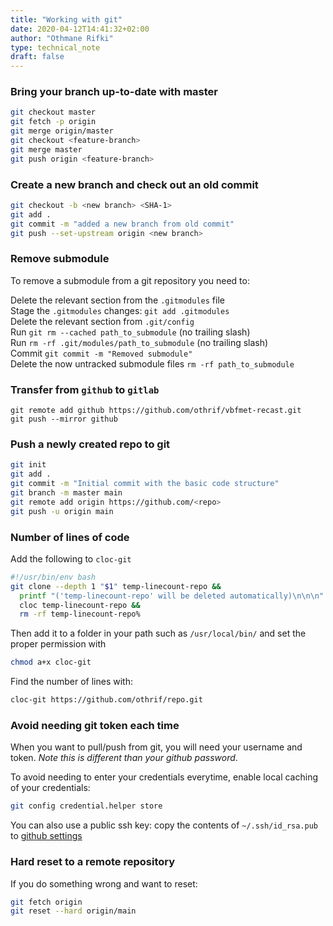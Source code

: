 ```yaml
---
title: "Working with git"
date: 2020-04-12T14:41:32+02:00
author: "Othmane Rifki"
type: technical_note
draft: false
---
```

### Bring your branch up-to-date with master
``` bash
git checkout master
git fetch -p origin
git merge origin/master
git checkout <feature-branch>
git merge master
git push origin <feature-branch>
```

### Create a new branch and check out an old  commit
``` bash
git checkout -b <new branch> <SHA-1>
git add .
git commit -m "added a new branch from old commit"
git push --set-upstream origin <new branch>
```

### Remove submodule
To remove a submodule from a git repository you need to:

Delete the relevant section from the `.gitmodules` file  
Stage the `.gitmodules` changes: `git add .gitmodules`   
Delete the relevant section from `.git/config`   
Run `git rm --cached path_to_submodule` (no trailing slash)    
Run `rm -rf .git/modules/path_to_submodule` (no trailing slash)   
Commit `git commit -m "Removed submodule"`    
Delete the now untracked submodule files `rm -rf path_to_submodule`   

### Transfer from `github` to `gitlab`
```
git remote add github https://github.com/othrif/vbfmet-recast.git
git push --mirror github
```


### Push a newly created repo to git
``` bash 
git init
git add .
git commit -m "Initial commit with the basic code structure"
git branch -m master main
git remote add origin https://github.com/<repo>
git push -u origin main
```

### Number of lines of code

Add the following to `cloc-git`
``` bash 
#!/usr/bin/env bash
git clone --depth 1 "$1" temp-linecount-repo &&
  printf "('temp-linecount-repo' will be deleted automatically)\n\n\n" &&
  cloc temp-linecount-repo &&
  rm -rf temp-linecount-repo%
```
Then add it to a folder in your path such as `/usr/local/bin/` and set the proper permission with
``` bash 
chmod a+x cloc-git
```

Find the number of lines with:
``` bash 
cloc-git https://github.com/othrif/repo.git
```


### Avoid needing git token each time

When you want to pull/push from git, you will need your username and token. *Note this is different than your github password*.

To avoid needing to enter your credentials everytime, enable local caching of your credentials:
``` bash 
git config credential.helper store
```

You can also use a public ssh key: copy the contents of `~/.ssh/id_rsa.pub` to [github settings](https://github.com/settings/keys)

### Hard reset to a remote repository

If you do something wrong and want to reset:
``` bash 
git fetch origin
git reset --hard origin/main
```
